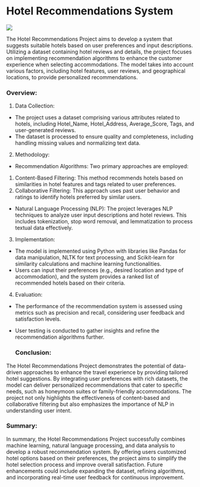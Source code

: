 # Hotel Recommendations System
![](https://www.datascienceportfol.io/static/profile_pics/pr16_F4AA3182C9C89C05A4CF.jpg)

The Hotel Recommendations Project aims to develop a system that suggests suitable hotels based on user preferences and input descriptions. Utilizing a dataset containing hotel reviews and details, the project focuses on implementing recommendation algorithms to enhance the customer experience when selecting accommodations. The model takes into account various factors, including hotel features, user reviews, and geographical locations, to provide personalized recommendations.

### Overview: 
1) Data Collection:
- The project uses a dataset comprising various attributes related to hotels, including Hotel_Name, Hotel_Address, Average_Score, Tags, and user-generated reviews.
- The dataset is processed to ensure quality and completeness, including handling missing values and normalizing text data.

2) Methodology:
- Recommendation Algorithms: Two primary approaches are employed:
1. Content-Based Filtering: This method recommends hotels based on similarities in hotel features and tags related to user preferences.
2. Collaborative Filtering: This approach uses past user behavior and ratings to identify hotels preferred by similar users.
  
- Natural Language Processing (NLP): The project leverages NLP techniques to analyze user input descriptions and hotel reviews. This includes tokenization, stop word removal, and lemmatization to process textual data effectively.

3) Implementation:
- The model is implemented using Python with libraries like Pandas for data manipulation, NLTK for text processing, and Scikit-learn for similarity calculations and machine learning functionalities.
- Users can input their preferences (e.g., desired location and type of accommodation), and the system provides a ranked list of recommended hotels based on their criteria.

4) Evaluation:
- The performance of the recommendation system is assessed using metrics such as precision and recall, considering user feedback and satisfaction levels.
- User testing is conducted to gather insights and refine the recommendation algorithms further.

  ### Conclusion:
The Hotel Recommendations Project demonstrates the potential of data-driven approaches to enhance the travel experience by providing tailored hotel suggestions. By integrating user preferences with rich datasets, the model can deliver personalized recommendations that cater to specific needs, such as honeymoon suites or family-friendly accommodations. The project not only highlights the effectiveness of content-based and collaborative filtering but also emphasizes the importance of NLP in understanding user intent.

### Summary: 
In summary, the Hotel Recommendations Project successfully combines machine learning, natural language processing, and data analysis to develop a robust recommendation system. By offering users customized hotel options based on their preferences, the project aims to simplify the hotel selection process and improve overall satisfaction. Future enhancements could include expanding the dataset, refining algorithms, and incorporating real-time user feedback for continuous improvement.
  

